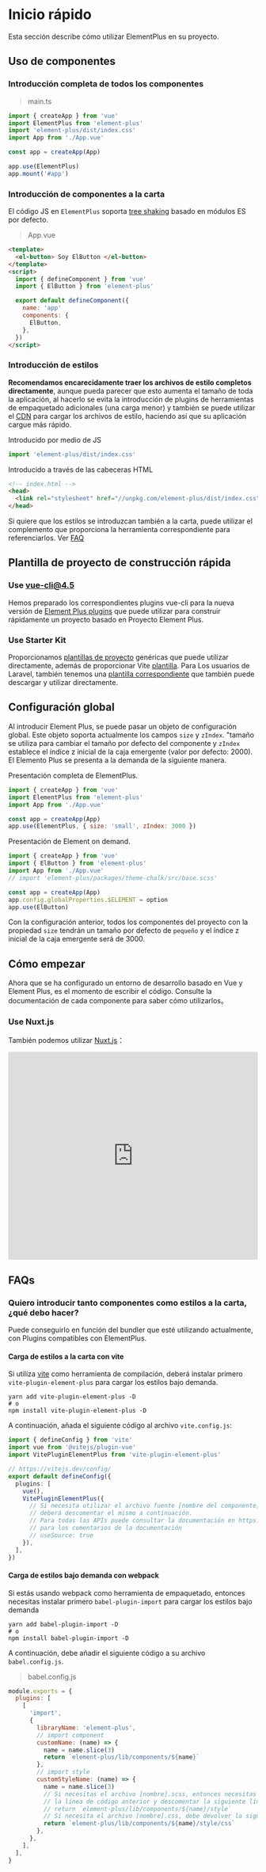# Inicio rápido

Esta sección describe cómo utilizar ElementPlus en su proyecto.

## Uso de componentes

### Introducción completa de todos los componentes

> main.ts

```typescript
import { createApp } from 'vue'
import ElementPlus from 'element-plus'
import 'element-plus/dist/index.css'
import App from './App.vue'

const app = createApp(App)

app.use(ElementPlus)
app.mount('#app')
```

### Introducción de componentes a la carta

El código JS en `ElementPlus` soporta
[tree shaking](https://webpack.js.org/guides/tree-shaking/) basado en módulos ES
por defecto.

> App.vue

```html
<template>
  <el-button> Soy ElButton </el-button>
</template>
<script>
  import { defineComponent } from 'vue'
  import { ElButton } from 'element-plus'

  export default defineComponent({
    name: 'app'
    components: {
      ElButton,
    },
  })
</script>
```

### Introducción de estilos

**Recomendamos encarecidamente traer los archivos de estilo completos directamente**,
aunque pueda parecer que esto aumenta el tamaño de toda la aplicación, al hacerlo
se evita la introducción de plugins de herramientas de empaquetado adicionales
(una carga menor) y también se puede utilizar el
[CDN](https://www.cloudflare.com/learning/cdn/what-is-a-cdn/)
para cargar los archivos de estilo, haciendo así que su aplicación cargue más rápido.

Introducido por medio de JS

```typescript
import 'element-plus/dist/index.css'
```

Introducido a través de las cabeceras HTML

```html
<!-- index.html -->
<head>
  <link rel="stylesheet" href="//unpkg.com/element-plus/dist/index.css" />
</head>
```

Si quiere que los estilos se introduzcan también a la carta, puede utilizar el
complemento que proporciona la herramienta correspondiente para referenciarlos.
Ver [FAQ](/#/es/component/quickstart#faqs)

## Plantilla de proyecto de construcción rápida

### Use vue-cli@4.5

Hemos preparado los correspondientes plugins vue-cli para la nueva versión de
[Element Plus plugins](https://github.com/element-plus/vue-cli-plugin-element-plus)
que puede utilizar para construir rápidamente un proyecto basado en
Proyecto Element Plus.

### Use Starter Kit

Proporcionamos [plantillas de proyecto](https://github.com/element-plus/element-plus-starter)
genéricas que puede utilizar directamente, además de proporcionar
Vite [plantilla](https://github.com/element-plus/element-plus-vite-starter). Para
Los usuarios de Laravel, también tenemos una
[plantilla correspondiente](https://github.com/element-plus/element-plus-in-laravel-starter)
que también puede descargar y utilizar directamente.

## Configuración global

Al introducir Element Plus, se puede pasar un objeto de configuración global.
Este objeto soporta actualmente los campos `size` y `zIndex`. "tamaño
se utiliza para cambiar el tamaño por defecto del componente y `zIndex` establece
el índice z inicial de la caja emergente (valor por defecto: 2000). El Elemento Plus
se presenta a la demanda de la siguiente manera.

Presentación completa de ElementPlus.

```js
import { createApp } from 'vue'
import ElementPlus from 'element-plus'
import App from './App.vue'

const app = createApp(App)
app.use(ElementPlus, { size: 'small', zIndex: 3000 })
```

Presentación de Element on demand.

```js
import { createApp } from 'vue'
import { ElButton } from 'element-plus'
import App from './App.vue'
// import 'element-plus/packages/theme-chalk/src/base.scss'

const app = createApp(App)
app.config.globalProperties.$ELEMENT = option
app.use(ElButton)
```

Con la configuración anterior, todos los componentes del proyecto con la propiedad
`size` tendrán un tamaño por defecto de `pequeño` y el índice z inicial de la
caja emergente será de 3000.

## Cómo empezar

Ahora que se ha configurado un entorno de desarrollo basado en Vue y Element Plus,
es el momento de escribir el código. Consulte la documentación de cada componente
para saber cómo utilizarlos。

### Use Nuxt.js

También podemos utilizar [Nuxt.js](https://nuxtjs.org)：

<div class="glitch-embed-wrap" style="height: 420px; width: 100%;">
  <iframe src="https://glitch.com/embed/#!/embed/nuxt-with-element?path=nuxt.config.js&previewSize=0&attributionHidden=true" alt="nuxt-with-element on glitch" style="height: 100%; width: 100%; border: 0;"></iframe>
</div>

## FAQs

### Quiero introducir tanto componentes como estilos a la carta, ¿qué debo hacer?

Puede conseguirlo en función del bundler que esté utilizando actualmente, con
Plugins compatibles con ElementPlus.

#### Carga de estilos a la carta con vite

Si utiliza [vite](https://vitejs.dev) como herramienta de compilación, deberá instalar
primero `vite-plugin-element-plus` para cargar los estilos bajo demanda.

```shell
yarn add vite-plugin-element-plus -D
# o
npm install vite-plugin-element-plus -D
```

A continuación, añada el siguiente código al archivo `vite.config.js`:

```typescript
import { defineConfig } from 'vite'
import vue from '@vitejs/plugin-vue'
import VitePluginElementPlus from 'vite-plugin-element-plus'

// https://vitejs.dev/config/
export default defineConfig({
  plugins: [
    vue(),
    VitePluginElementPlus({
      // Si necesita utilizar el archivo fuente [nombre del componente].scss,
      // deberá descomentar el mismo a continuación.
      // Para todas las APIs puede consultar la documentación en https://github.com/element-plus/vite-plugin-element-plus
      // para los comentarios de la documentación
      // useSource: true
    }),
  ],
})
```

#### Carga de estilos bajo demanda con webpack

Si estás usando webpack como herramienta de empaquetado, entonces necesitas instalar
primero `babel-plugin-import` para cargar los estilos bajo demanda

```shell
yarn add babel-plugin-import -D
# o
npm install babel-plugin-import -D
```

A continuación, debe añadir el siguiente código a su archivo `babel.config.js`.

> babel.config.js

```javascript
module.exports = {
  plugins: [
    [
      'import',
      {
        libraryName: 'element-plus',
        // import component
        customName: (name) => {
          name = name.slice(3)
          return `element-plus/lib/components/${name}`
        },
        // import style
        customStyleName: (name) => {
          name = name.slice(3)
          // Si necesitas el archivo [nombre].scss, entonces necesitas comentar
          // la línea de código anterior y descomentar la siguiente línea de código
          // return `element-plus/lib/components/${name}/style`
          // Si necesita el archivo [nombre].css, debe devolver la siguiente línea
          return `element-plus/lib/components/${name}/style/css`
        },
      },
    ],
  ],
}
```
